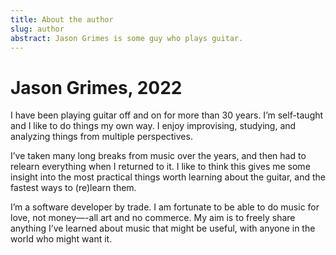 ```yaml
---
title: About the author
slug: author
abstract: Jason Grimes is some guy who plays guitar.
---
```


# Jason Grimes, 2022 

I have been playing guitar off and on for more than 30 years. 
I’m self-taught and I like to do things my own way. 
I enjoy improvising, studying, and analyzing things from multiple perspectives. 

I’ve taken many long breaks from music over the years, 
and then had to relearn everything when I returned to it. 
I like to think this gives me some insight into the most practical things worth learning about the guitar, 
and the fastest ways to (re)learn them.

I’m a software developer by trade. 
I am fortunate to be able to do music for love, 
not money—-all art and no commerce. 
My aim is to freely share anything I’ve learned about music that might be useful, 
with anyone in the world who might want it.
